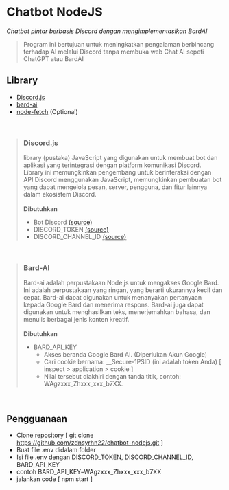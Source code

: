 # Chatbot NodeJS
*Chatbot pintar berbasis Discord dengan mengimplementasikan BardAI*

> Program ini bertujuan untuk meningkatkan pengalaman berbincang terhadap AI melalui Discord tanpa membuka web Chat AI sepeti ChatGPT atau BardAI

## Library
- [Discord.js](https://github.com/discordjs/discord.js)
- [bard-ai](https://github.com/EvanZhouDev/bard-ai)
- [node-fetch](https://github.com/node-fetch/node-fetch) (Optional)

<br>

> ### Discord.js
> library (pustaka) JavaScript yang digunakan untuk membuat bot dan aplikasi yang terintegrasi dengan platform komunikasi Discord. Library ini memungkinkan pengembang untuk berinteraksi dengan API Discord menggunakan JavaScript, memungkinkan pembuatan bot yang dapat mengelola pesan, server, pengguna, dan fitur lainnya dalam ekosistem Discord.
> <br><br>
> **Dibutuhkan**
> - Bot Discord [(source)](https://www.xda-developers.com/how-to-create-discord-bot/#how-to-create-and-add-a-discord-bot-to-your-server)
> - DISCORD_TOKEN [(source)](https://www.xda-developers.com/how-to-create-discord-bot/#how-to-create-and-add-a-discord-bot-to-your-server)
> - DISCORD_CHANNEL_ID [(source)](https://turbofuture.com/internet/Discord-Channel-ID#:~:text=If%20you're%20on%20a,be%20copied%20to%20your%20clipboard!)

<br>

> ### Bard-AI
> Bard-ai adalah perpustakaan Node.js untuk mengakses Google Bard. Ini adalah perpustakaan yang ringan, yang berarti ukurannya kecil dan cepat. Bard-ai dapat digunakan untuk menanyakan pertanyaan kepada Google Bard dan menerima respons. Bard-ai juga dapat digunakan untuk menghasilkan teks, menerjemahkan bahasa, dan menulis berbagai jenis konten kreatif.
> <br><br>
> **Dibutuhkan**
> - BARD_API_KEY
>   - Akses beranda Google Bard AI. (Diperlukan Akun Google)
>   - Cari cookie bernama: __Secure-1PSID (ini adalah token Anda) [ inspect > application > cookie ]
>   - Nilai tersebut diakhiri dengan tanda titik, contoh: WAgzxxx_Zhxxx_xxx_b7XX.

<br>

## Pengguanaan
- Clone repository [ git clone https://github.com/zdnsyrhn22/chatbot_nodejs.git ]
- Buat file .env didalam folder
- Isi file .env dengan DISCORD_TOKEN, DISCORD_CHANNEL_ID, BARD_API_KEY
- contoh BARD_API_KEY=WAgzxxx_Zhxxx_xxx_b7XX
- jalankan code [ npm start ]
